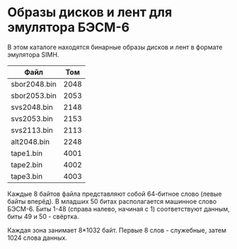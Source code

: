 # Образы дисков и лент для эмулятора БЭСМ-6
В этом каталоге находятся бинарные образы дисков и лент
в формате эмулятора SIMH.

| Файл | Том |
| --- | --- |
| sbor2048.bin  | 2048 |
| sbor2053.bin  | 2053 |
| svs2048.bin   | 2148 |
| svs2053.bin   | 2153 |
| svs2113.bin   | 2113 |
| alt2048.bin   | 2248 |
| tape1.bin     | 4001 |
| tape2.bin     | 4002 |
| tape3.bin     | 4003 |

Каждые 8 байтов файла представляют собой 64-битное слово (левые байты вперёд).
В младших 50 битах располагается машинное слово БЭСМ-6. Биты 1-48 (справа
налево, начиная с 1) соответствуют данным, биты 49 и 50 - свёртка.

Каждая зона занимает 8*1032 байт. Первые 8 слов - служебные, затем
1024 слова данных.
